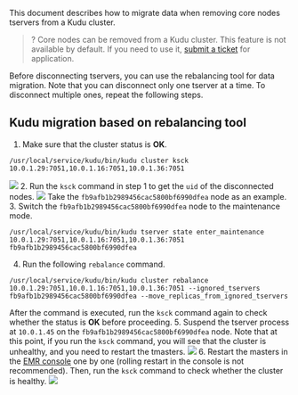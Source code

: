 This document describes how to migrate data when removing core nodes tservers from a Kudu cluster.
>? Core nodes can be removed from a Kudu cluster. This feature is not available by default. If you need to use it, [submit a ticket](https://console.cloud.tencent.com/workorder/category) for application.

Before disconnecting tservers, you can use the rebalancing tool for data migration. Note that you can disconnect only one tserver at a time. To disconnect multiple ones, repeat the following steps.

## Kudu migration based on rebalancing tool
1. Make sure that the cluster status is **OK**.
```
/usr/local/service/kudu/bin/kudu cluster ksck 10.0.1.29:7051,10.0.1.16:7051,10.0.1.36:7051
```
![](https://qcloudimg.tencent-cloud.cn/raw/5c363c32fd1b5a56ae5c0a2b76798aae.png)
2. Run the `ksck` command in step 1 to get the `uid` of the disconnected nodes.
![](https://qcloudimg.tencent-cloud.cn/raw/3e2bfb44bf57f6a22a615d6bd6a06915.png)
Take the `fb9afb1b2989456cac5800bf6990dfea` node as an example.
3. Switch the `fb9afb1b2989456cac5800bf6990dfea` node to the maintenance mode.
```
/usr/local/service/kudu/bin/kudu tserver state enter_maintenance 10.0.1.29:7051,10.0.1.16:7051,10.0.1.36:7051 fb9afb1b2989456cac5800bf6990dfea
```
4. Run the following `rebalance` command.
```
/usr/local/service/kudu/bin/kudu cluster rebalance 10.0.1.29:7051,10.0.1.16:7051,10.0.1.36:7051 --ignored_tservers fb9afb1b2989456cac5800bf6990dfea --move_replicas_from_ignored_tservers
```
After the command is executed, run the `ksck` command again to check whether the status is **OK** before proceeding.
5. Suspend the tserver process at `10.0.1.45` on the `fb9afb1b2989456cac5800bf6990dfea` node. Note that at this point, if you run the `ksck` command, you will see that the cluster is unhealthy, and you need to restart the tmasters.
![](https://qcloudimg.tencent-cloud.cn/raw/48475acf8c1c4a790bfd52a8c353776a.png)
6. Restart the masters in the [EMR console](https://console.cloud.tencent.com/emr) one by one (rolling restart in the console is not recommended). Then, run the `ksck` command to check whether the cluster is healthy.
![](https://qcloudimg.tencent-cloud.cn/raw/dba5c4af3faac4ca372b1ef34c2e2eb1.png)
